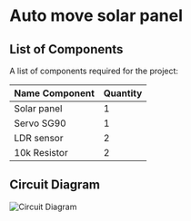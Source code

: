# Auto move solar panel 

## List of Components
A list of components required for the project:

| Name Component        | Quantity |
|----------------------|----------|
| Solar panel          | 1        |
| Servo SG90           | 1        |
| LDR sensor          | 2        |
| 10k Resistor        | 2        |

## Circuit Diagram

![Circuit Diagram ](../automovesolarpanel/CircuitDiagram.png)